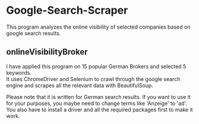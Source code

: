 # Google-Search-Scraper
This program analyzes the online visibility of selected companies based on google search results. </br>

## onlineVisibilityBroker
I have applied this program on 15 popular German Brokers and selected 5 keywords. </br>
It uses ChromeDriver and Selenium to crawl through the google search engine and scrapes all the relevant data with BeautifulSoup. </br>

Please note that it is written for German search results. If you want to use it for your purposes, you maybe need to change terms like 'Anzeige' to 'ad'. You also have to install a driver and all the required packages first to make it work.
